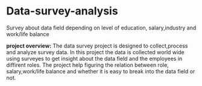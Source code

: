# Data-survey-analysis
Survey about data field depending on level of education, salary,industry and work/life balance

**project overview:**
The data survey project is designed to collect,process and analyze survey data. In this project the data is collected world wide using surveyes to get insight about the data field and the employees in diffirent roles.
The project help figuring the relation between role, salary,work/life balance and whether it is easy to break into the data field or not.
